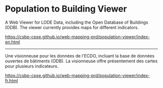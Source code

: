 # Population to Building Viewer

A Web Viewer for LODE Data, including the Open Database of Buildings (ODB). The viewer currently provides maps for different indicators. 

https://csbp-cpse.github.io/web-mapping-prd/population-viewer/index-en.html

---------------------------------------------------------------------

Une visionneuse pour les données de l'ECDO, incluant la base de données ouvertes de bâtiments (ODB). La visionneuse offre présentement des cartes pour plusieurs indicateurs. 

https://csbp-cpse.github.io/web-mapping-prd/population-viewer/index-fr.html
